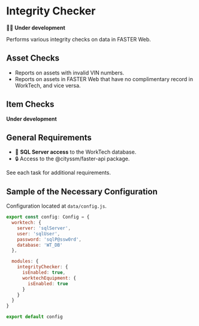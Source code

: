 # Integrity Checker

🧑‍💻 **Under development**

Performs various integrity checks on data in FASTER Web.

## Asset Checks

- Reports on assets with invalid VIN numbers.
- Reports on assets in FASTER Web that have no complimentary record in WorkTech,
  and vice versa.

## Item Checks

**Under development**

## General Requirements

- 🔗 **SQL Server access** to the WorkTech database.
- 🔒 Access to the @cityssm/faster-api package.

See each task for additional requirements.

## Sample of the Necessary Configuration

Configuration located at `data/config.js`.

```javascript
export const config: Config = {
  worktech: {
    server: 'sqlServer',
    user: 'sqlUser',
    password: 'sqlP@ssw0rd',
    database: 'WT_DB'
  },

  modules: {
    integrityChecker: {
      isEnabled: true,
      worktechEquipment: {
        isEnabled: true
      }
    }
  }
}

export default config
```
